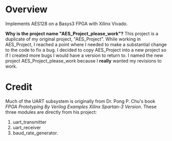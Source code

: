 # Overview
Implements AES128 on a Basys3 FPGA with Xilinx Vivado.

**Why is the project name "AES_Project_please_work"?** This project is a duplicate of my original project, "AES_Project". While working in AES_Project, I reached a point where I needed to make a substantial change to the code to fix a bug. I decided to copy AES_Project into a new project so if I created more bugs I would have a version to return to. I named the new project AES_Project_please_work because I **really** wanted my revisions to work.

# Credit
Much of the UART subsystem is originally from Dr. Pong P. Chu's book *FPGA Prototyping By Verilog Examples Xilinx Spartan-3 Version*. 
These three modules are directly from his project:
1. uart_transmitter
2. uart_receiver
3. baud_rate_generator.

